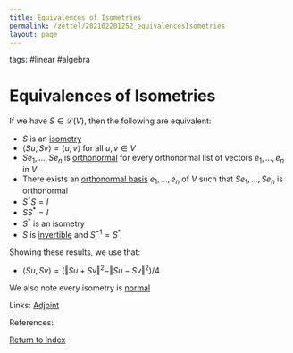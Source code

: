 ```yaml
---
title: Equivalences of Isometries 
permalink: /zettel/202102201252_equivalencesIsometries
layout: page
---
```

tags: #linear #algebra

# Equivalences of Isometries 

If we have $S \in \mathcal{L}(V)$, then the following are equivalent:
- $S$ is an [isometry](202102201248_isometryDefinition)
- $\langle S u , S v \rangle = \langle u , v \rangle$ for all $u, v \in V$
- $S e_1 , \ldots , S e_n$ is [orthonormal](202102142052_orthonormalDefinition) for every orthonormal list of vectors $e_1, \ldots, e_n$ in $V$
- There exists an [orthonormal basis](202102142105_orthonormalBasisDefinition) $e_1, \ldots , e_n$ of $V$ such that $S e_1 , \ldots , S e_n$ is orthonormal
- $S^* S = I$
- $SS^* = I$
- $S^*$ is an isometry
- $S$ is [invertible](202102081851_invertibleMap) and $S^{-1} = S^*$

Showing these results, we use that:
- $\langle Su, S v \rangle  = \big( \Vert S u + S v \Vert^2 - \Vert S u - S v \Vert^2 \big) / 4$

We also note every isometry is [normal](202102162200_normalOperatorDefinition)

Links: [Adjoint](202102161843_adjointDefinition)

References: 

[Return to Index](index)